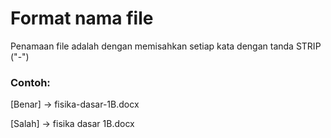 # Format nama file

Penamaan file adalah dengan memisahkan setiap kata dengan tanda STRIP ("-")

### Contoh:

[Benar]
-> fisika-dasar-1B.docx

[Salah]
-> fisika dasar 1B.docx
